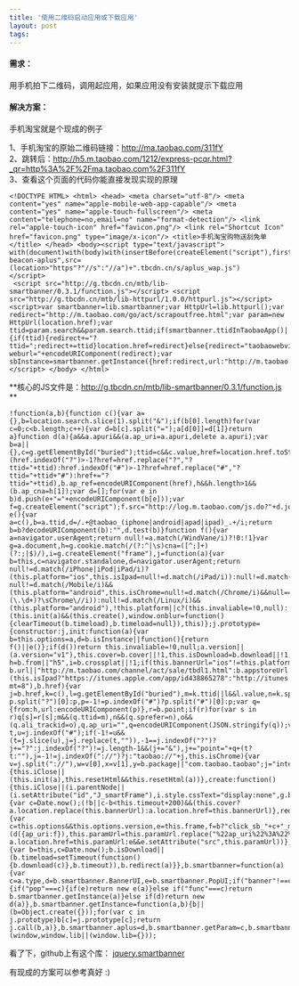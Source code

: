 ```yaml
---
title: '使用二维码启动应用或下载应用'
layout: post
tags:
---
```


#### 需求：

用手机拍下二维码，调用起应用，如果应用没有安装就提示下载应用

#### 解决方案：

手机淘宝就是个现成的例子

1、手机淘宝的原始二维码链接：<http://ma.taobao.com/311fY>  
2、跳转后：<http://h5.m.taobao.com/1212/express-pcqr.html?_qr=http%3A%2F%2Fma.taobao.com%2F311fY>  
3、查看这个页面的代码你能直接发现实现的原理


    <!DOCTYPE HTML> <html> <head> <meta charset="utf-8"/> <meta content="yes" name="apple-mobile-web-app-capable"/> <meta content="yes" name="apple-touch-fullscreen"/> <meta content="telephone=no,email=no" name="format-detection"/> <link rel="apple-touch-icon" href="favicon.png"/> <link rel="Shortcut Icon" href="favicon.png" type="image/x-icon"/> <title>手机淘宝购物送刮免单</title> </head> <body><script type="text/javascript">
    with(document)with(body)with(insertBefore(createElement("script"),firstChild))setAttribute("exparams","req_url=http%3a%2f%2fh5%2em%2etaobao%2ecom%2f1212%2fexpress%2dpcqr%2ehtml&amp;category=&amp;userid=&amp;b2c_orid=&amp;b2c_auction=&amp;at_isb=&amp;atp_isdpp=&amp;at_ssid=&amp;bbid=&amp;aplus&amp;at_cart=&amp;at_udid=",id="tb-beacon-aplus",src=(location>"https"?"//s":"//a")+".tbcdn.cn/s/aplus_wap.js")
    </script>
     <script src="http://g.tbcdn.cn/mtb/lib-smartbanner/0.3.1/function.js"></script> <script src="http://g.tbcdn.cn/mtb/lib-httpurl/1.0.0/httpurl.js"></script> <script>var smartbanner=lib.smartbanner;var HttpUrl=lib.httpurl();var redirect="http://m.taobao.com/go/act/scrapoutfree.html";var param=new HttpUrl(location.href);var ttid=param.search&&param.search.ttid;if(smartbanner.ttidInTaobaoApp()||smartbanner.uaInTaobaoApp()){if(ttid){redirect+="?ttid=";redirect+=ttid}location.href=redirect}else{redirect="taobaowebview://m.taobao.com/?weburl="+encodeURIComponent(redirect);var sbInstance=smartbanner.getInstance({href:redirect,url:"http://m.taobao.com/go/act/other/1212pcwuliuerweima.html",crossplat:true});sbInstance&&sbInstance.install()};</script> </body> </html>


**核心的JS文件是：<http://g.tbcdn.cn/mtb/lib-smartbanner/0.3.1/function.js>  **


    !function(a,b){function c(){var a={},b=location.search.slice(1).split("&");if(b[0].length)for(var c=0;c<b.length;c++){var d=b[c].split("=");a[d[0]]=d[1]}return a}function d(a){a&&a.apuri&&(a.ap_uri=a.apuri,delete a.apuri);var b=a||{},c=g.getElementById("buried");ttid=c&&c.value,href=location.href.toString(),ttid&&-1==href.indexOf("ttid")&&(href.indexOf("?")>-1?href=href.replace("?","?ttid="+ttid):href.indexOf("#")>-1?href=href.replace("#","?ttid="+ttid+"#"):href+="?ttid="+ttid),b.ap_ref=encodeURIComponent(href),h&&h.length>1&&(b.ap_cna=h[1]);var d=[];for(var e in b)d.push(e+"="+encodeURIComponent(b[e]));var f=g.createElement("script");f.src="http://log.m.taobao.com/js.do?"+d.join("&").replace(/%20/g,"+"),g.body.appendChild(f)}function e(){var a=c(),b=a.ttid,d=/.+@taobao_(iphone|android|apad|ipad)_.+/i;return b=b?decodeURIComponent(b):"",d.test(b)}function f(){var a=navigator.userAgent;return null!=a.match(/WindVane/i)?!0:!1}var g=a.document,h=g.cookie.match(/(?:^|\s)cna=([^;]+)(?:;|$)/),i=g.createElement("frame"),j=function(a){var b=this,c=navigator.standalone,d=navigator.userAgent;return null!=d.match(/iPhone|iPod|iPad/i)?(this.platform="ios",this.isIpad=null!=d.match(/iPad/i)):null!=d.match(/Android/i)?null!=d.match(/Mobile/i)&&(this.platform="android",this.isChrome=null!=d.match(/Chrome/i)&&null==d.match(/Version\/\d+\.\d+(\.\d+)?\sChrome\//i)):null!=d.match(/Linux/i)&&(this.platform="android"),!this.platform||c?(this.invaliable=!0,null):(this.init(a)&&(this.create(),window.onblur=function(){clearTimeout(b.timeload),b.timeload=null}),this)};j.prototype={constructor:j,init:function(a){var b=this.options=a,d=b.isInstance||function(){return f()||e()};if(d())return this.invaliable=!0,null;a.version||(a.version="v1"),this.cover=b.cover||!1,this.isDownload=b.download||!1,this.timeout=b.timeout||600;var h=b.from||"h5",i=b.crossplat||!1;if(this.bannerUrl="ios"!=this.platform||i?b.url||"http://m.taobao.com/channel/act/sale/tbdl1.html":b.appstoreUrl||(this.isIpad?"https://itunes.apple.com/app/id438865278":"http://itunes.apple.com/cn/app/id387682726?mt=8"),b.href){var j=b.href,k=c(),l=g.getElementById("buried"),m=k.ttid||l&&l.value,n=k.sprefer,o=k.ali_trackid,p=location.href;p=-1!=p.indexOf("?")?p.split("?")[0]:p,p=-1!=p.indexOf("#")?p.split("#")[0]:p;var q={from:h,url:encodeURIComponent(p)},r=b.point;if(r)for(var s in r)q[s]=r[s];m&&(q.ttid=m),n&&(q.sprefer=n),o&&(q.ali_trackid=o),q.ap_uri="",q=encodeURIComponent(JSON.stringify(q));var t,u=j.indexOf("#");if(-1!=u&&(t=j.slice(u),j=j.replace(t,"")),-1==j.indexOf("?")?j+="?":j.indexOf("?")!=j.length-1&&(j+="&"),j+="point="+q+(t?t:""),j=-1!=j.indexOf("://")?j:"taobao://"+j,this.isChrome){var v=j.split("://"),w=v[0],x=v[1],y=b.package||"com.taobao.taobao";j="intent://"+x+"#Intent;scheme="+w+";package="+y+";end"}this.paramUrl=j}return!0},reset:function(a){this.iClose||(this.init(a),this.resetHtml&&this.resetHtml(a))},create:function(){this.iClose||(i.parentNode||(i.setAttribute("id","J_smartFrame"),i.style.cssText="display:none",g.body.appendChild(i)),this.frame=i)},download:function(b){var c=Date.now();(!b||c-b<this.timeout+200)&&(this.cover?a.location.replace(this.bannerUrl):a.location.href=this.bannerUrl)},redirect:function(b){var c=this.options&&this.options.version,e=this.frame,f=b?"click_sb_"+c+"_manual":"click_sb_"+c+"_auto";this.paramUrl&&(d({ap_uri:f}),this.paramUrl=this.paramUrl.replace("%22ap_uri%22%3A%22%22",encodeURIComponent('"ap_uri":"'+f+'"')),this.isChrome?a.location.href=this.paramUrl:e&&e.setAttribute("src",this.paramUrl))},install:function(a){var b=this,c=Date.now();b.isDownload||(b.timeload=setTimeout(function(){b.download(c)},b.timeout)),b.redirect(a)}},b.smartbanner=function(a){var c=a.type,d=b.smartbanner.BannerUI,e=b.smartbanner.PopUI;if("banner"!==c&&c){if("pop"===c){if(e)return new e(a)}else if("func"===c)return b.smartbanner.getInstance(a)}else if(d)return new d(a)},b.smartbanner.getInstance=function(a,b){b||(b=Object.create({}));for(var c in j.prototype)b[c]=j.prototype[c];return j.call(b,a)},b.smartbanner.aplus=d,b.smartbanner.getParam=c,b.smartbanner.ttidInTaobaoApp=e,b.smartbanner.uaInTaobaoApp=f}(window,window.lib||(window.lib={}));


看了下，github上有这个库：
[jquery.smartbanner](https://github.com/jasny/jquery.smartbanner)


有现成的方案可以参考真好 :)